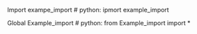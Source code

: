Import exampe_import # python: ipmort example_import

Global Example_import # python: from Example_import import *

